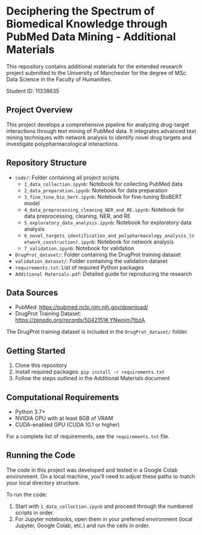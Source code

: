# Deciphering the Spectrum of Biomedical Knowledge through PubMed Data Mining - Additional Materials

This repository contains additional materials for the extended research project submitted to the University of Manchester for the degree of MSc Data Science in the Faculty of Humanities.

Student ID: 11338635

## Project Overview

This project develops a comprehensive pipeline for analyzing drug-target interactions through text mining of PubMed data. It integrates advanced text mining techniques with network analysis to identify novel drug targets and investigate polypharmacological interactions.

## Repository Structure

- `code/`: Folder containing all project scripts
  - `1_data_collection.ipynb`: Notebook for collecting PubMed data
  - `2_data_preparation.ipynb`: Notebook for data preparation
  - `3_fine_tune_bio_bert.ipynb`: Notebook for fine-tuning BioBERT model
  - `4_data_preprocessing_cleaning_NER_and_RE.ipynb`: Notebook for data preprocessing, cleaning, NER, and RE
  - `5_exploratory_data_analysis.ipynb`: Notebook for exploratory data analysis
  - `6_novel_targets_identification_and_polypharmacology_analysis_(network_construction).ipynb`: Notebook for network analysis
  - `7_validation.ipynb`: Notebook for validation
- `DrugProt_dataset/`: Folder containing the DrugProt training dataset
- `validation_dataset/`: Folder containing the validation dataset
- `requirements.txt`: List of required Python packages
- `Additional Materials.pdf`: Detailed guide for reproducing the research

## Data Sources

- PubMed: https://pubmed.ncbi.nlm.nih.gov/download/
- DrugProt Training Dataset: https://zenodo.org/records/5042151#.YNwojm7tbzA

The DrugProt training dataset is included in the `DrugProt_dataset/` folder.

## Getting Started

1. Clone this repository
2. Install required packages: `pip install -r requirements.txt`
3. Follow the steps outlined in the Additional Materials document

## Computational Requirements

- Python 3.7+
- NVIDIA GPU with at least 8GB of VRAM
- CUDA-enabled GPU (CUDA 10.1 or higher)

For a complete list of requirements, see the `requirements.txt` file.

## Running the Code

The code in this project was developed and tested in a Google Colab environment. On a local machine, you'll need to adjust these paths to match your local directory structure.

To run the code:
1. Start with `1_data_collection.ipynb` and proceed through the numbered scripts in order.
2. For Jupyter notebooks, open them in your preferred environment (local Jupyter, Google Colab, etc.) and run the cells in order.
